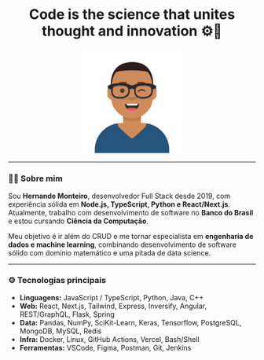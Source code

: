<h1 align="center">Code is the science that unites thought and innovation ⚙️🚀</h1>

<p align="center">
  <img src="./Avatar-Maker.svg" width="200px" />
</p>

---

### 👨‍💻 Sobre mim

Sou **Hernande Monteiro**, desenvolvedor Full Stack desde 2019, com experiência sólida em **Node.js, TypeScript, Python e React/Next.js**. Atualmente, trabalho com desenvolvimento de software no **Banco do Brasil** e estou cursando **Ciência da Computação**.

Meu objetivo é ir além do CRUD e me tornar especialista em **engenharia de dados e machine learning**, combinando desenvolvimento de software sólido com domínio matemático e uma pitada de data science.

---

### ⚙️ Tecnologias principais

- **Linguagens:** JavaScript / TypeScript, Python, Java, C++
- **Web:** React, Next.js, Tailwind, Express, Inversify, Angular, REST/GraphQL, Flask, Spring
- **Data:** Pandas, NumPy, SciKit-Learn, Keras, Tensorflow, PostgreSQL, MongoDB, MySQL, Redis
- **Infra:** Docker, Linux, GitHub Actions, Vercel, Bash/Shell
- **Ferramentas:** VSCode, Figma, Postman, Git, Jenkins



